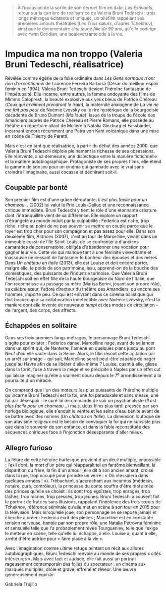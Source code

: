 > À l'occasion de la sortie de son dernier film en date, _Les Estivants_, retour sur la carrière de réalisatrice de Valeria Bruni Tedeschi : trois longs métrages éclatants et uniques, un téléfilm rappelant ses premières amours théâtrales (_Les Trois sœurs_, d'après Tchekhov), ainsi que le documentaire _Une jeune fille de 90 ans_, qu'elle codirige avec Yann Coridian, une bouleversante ode à la vie.

# Impudica ma non troppo (Valeria Bruni Tedeschi, réalisatrice)

Révélée comme égérie de la folie ordinaire dans _Les Gens normaux n'ont rien d'exceptionnel_ de Laurence Ferreira Barbosa (César du meilleur espoir féminin en 1994), Valeria Bruni Tedeschi devient l'héroïne fantasque de l'impétuosité. Elle incarne, entre autres, la femme ondoyante des films de Mimmo Calopresti, la beauté explosive aux yeux bleus de Patrice Chéreau (_Ceux qui m'aiment prendront le train_), la maternité anxiogène de _La vie ne me fait pas peur_ de Noémie Lvovsky ou le rire hystérique de la bourgeoisie décadente de Bruno Dumont (_Ma loute_). Issue de la troupe de l'école des Amandiers auprès de Patrice Chéreau et Pierre Romans, elle possède au théâtre un répertoire allant de Molière à Natalia Ginzburg et Fassbinder, incarnant encore récemment une Petra von Kant volcanique dans une mise en scène de Thierry de Peretti.

Mais c'est en tant que réalisatrice, à partir du début des années 2000, que Valeria Bruni Tedeschi déploie pleinement la richesse de ses obsessions. Elle réinvente, à sa démesure, une dialectique entre la manière fictionnelle et la matière autobiographique. Protagoniste de ses propres films, elle étend la gamme de son jeu pour un cinéma qui gambade avec le vrai sans craindre l'imaginaire, aussi cocasse et déchirant soit-il.

## Coupable par bonté

Son premier film est d'une grâce déroutante. _Il est plus facile pour un chameau..._ (2002) lui valut le Prix Louis-Delluc et une reconnaissance critique immédiate. Bruni Tedeschi y tient le rôle d'une étonnante créature dont l'intranquillité vient de sa différence. Elle explore un rapport d'étrangeté au monde induit par la culpabilité : Federica est riche, trop riche, riche au point de ne pas pouvoir se mettre en couple parce que le loyer est trop cher pour son compagnon et pas assez pour elle. Dans son deuxième film, _Actrices_ (2007), c'est au tour de Marcelline, vivant dans un immeuble cossu de l'île Saint-Louis, de se confronter à d'anciens camarades de conservatoire, obligés d'abandonner une vocation pour gagner leur vie. Cette vie qui manque tant à une féminité virevoltante et inassouvie ne cessant de fantasmer le bonheur des épouses et des mères. Dans _Un château en Italie_ (2013), elle est Louise et doit encore porter, malgré elle, le poids de son patrimoine, issu, apprend-on de la bouche des domestiques, des puissants de l'industrie turinoise. Que Valeria Bruni Tedeschi soit en effet fille de la haute bourgeoisie du Nord de l'Italie, que l'on reconnaisse au passage sa mère (Marisa Borini, jouant son propre rôle), sa célèbre sœur, l'adoré directeur du théâtre des Amandiers, ou encore ses hommes, importe peu. Ce qui est enivrant dans ce cinéma balistique qui doit beaucoup à sa collaboration indéfectible avec Noémie Lvovsky, c'est la manière dont elle invente de nouveaux _tempi_ et des modes de circulation – de l'argent, des corps, des affects.

## Échappées en solitaire

Dans ses trois premiers longs métrages, le personnage Bruni Tedeschi s'agite pour exister : Federica danse. Marcelline nage, avant de se lancer dans un sprint qui, de Nanterre, l'amène en quelques plans jusqu'au pont Neuf d'où elle saute dans la Seine. Alors, le film résout cette agitation par un arrêt sur image – qui sait, Marcelline serait peut-être capable de nager jusqu'au Havre afin de se libérer d'elle-même ? Louise, quant à elle, glisse dans la forêt, fuse à travers la neige et se précipite à Naples par un effet cut qui laisse imaginer qu'elle a vraiment couru depuis le 7<sup>e</sup> arrondissement à la poursuite d'un miracle.

On comprend que l'un des moteurs les plus puissants de l'héroïne multiple qu'incarne Bruni Tedeschi est la foi, une foi paradoxale et sans messe, une foi par désespoir : le curé lui recommande de voir un psychanalyste (_Il est plus facile pour un chameau..._) mais, deux films plus tard, pressée par son horloge biologique, elle s'enduit le ventre et les seins d'eau bénite avant de se battre avec des nonnes (_Un château en Italie_). La dimension loufoque de son atavisme religieux est le besoin de convoquer la foi qui ne subsiste plus que dans le souvenir de son enfance, et dans la fable reconstituée des séquences oniriques face à l'injonction désespérante d'aller mieux.

## Allegro furioso

La fêlure de cette héroïne burlesque provient d'un deuil multiple, impossible : l'exil doré, la mort d'un père qui réapparaît tel un fantôme bienveillant, la disparition du frère, la fin d'un amour (elle dit à son ancien amant, croisé dans la rue, trop occupé pour prendre un verre : « On réessaiera dans quelques années ! »). Trébuchant, s'accrochant aux inconnus (médecin, notaire, curé, contrôleur), la princesse du conte souffre d'être mal aimée des princes qu'elle se choisit : ils sont trop égoïstes, trop enragés, trop lâches, trop mariés, trop pressés, trop jeunes. Bruni Tedeschi a souvent fait le portrait de fratries sans illusions, rappelant l'indolence des trois sœurs de Tchekhov, référence séminale qu'elle met en scène à son tour en 2015 pour la télévision. Mais lorsqu'elle joue, son personnage ne se repose jamais et cherche à créer : Federica écrit des pièces ; Marcelline est en constante tension nerveuse, hantée par son propre rôle, une Natalia Petrovna féminine et sensuelle telle que l'a probablement rêvée Tourgueniev, telle que l'exige le metteur en scène, telle qu'elle lui échappe, à elle. Louise a, quant à elle, arrêté d'être actrice pour « faire place à la vie ».

Avec l'imagination comme ultime refuge teintant un récit aux allures autobiographiques, Bruni Tedeschi renvoie au monde de ses propres « cités intérieures ». Mais avec tact et audace, elle fait aussi un portrait rageusement contemporain des folies du spectateur : un cinéma aux masques multiples, drôle et grave, effréné et rêveur. Une œuvre généreusement égoïste.

Gabriela Trujillo
